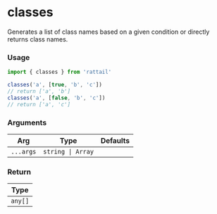 # classes

Generates a list of class names based on a given condition or directly returns class names.

### Usage

```ts
import { classes } from 'rattail'

classes('a', [true, 'b', 'c'])
// return ['a', 'b']
classes('a', [false, 'b', 'c'])
// return ['a', 'c']
```

### Arguments

| Arg       | Type              | Defaults |
| --------- | ----------------- | -------- |
| `...args` | `string \| Array` |          |

### Return

| Type    |
| ------- |
| `any[]` |
